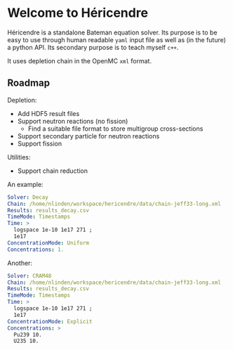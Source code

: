 # Welcome to Héricendre

Héricendre is a standalone Bateman equation solver. Its purpose is to be easy to use through human readable `yaml` input
file as well as (in the future) a python API. Its secondary purpose is to teach myself `c++`.

It uses depletion chain in the OpenMC `xml` format.

## Roadmap

Depletion:

- Add HDF5 result files
- Support neutron reactions (no fission)
    - Find a suitable file format to store multigroup cross-sections
- Support secondary particle for neutron reactions
- Support fission

Utilities:

- Support chain reduction

An example:

```yaml
Solver: Decay
Chain: /home/nlinden/workspace/hericendre/data/chain-jeff33-long.xml
Results: results_decay.csv
TimeMode: Timestamps
Time: >
  logspace 1e-10 1e17 271 ;
  1e17
ConcentrationMode: Uniform
Concentrations: 1.
```

Another:

```yaml
Solver: CRAM48
Chain: /home/nlinden/workspace/hericendre/data/chain-jeff33-long.xml
Results: results_decay.csv
TimeMode: Timestamps
Time: >
  logspace 1e-10 1e17 271 ;
  1e17
ConcentrationMode: Explicit
Concentrations: >
  Pu239 10.
  U235 10.
```
